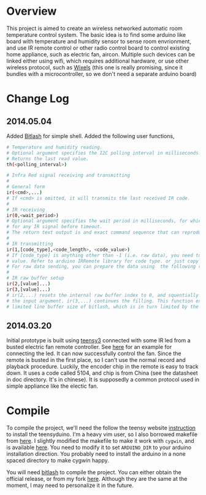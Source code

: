 # Overview
This project is aimed to create an wireless networked automatic room temperature control system. The basic idea is to find some arduino like board with temperature and humidity sensor to sense room envrionment, and use IR remote control or other radio control board to control existing home appliance, such as electric fan, aircon. Multiple such devices can be linked either using wifi, which requires additional hardware, or use other wireless protocol, such as [Wixels](http://www.pololu.com/category/91/wireless) (this one is really promising, since it bundles with a microcontroller, so we don't need a separate arduino board)

# Change Log

## 2014.05.04

Added [Bitlash](http://bitlash.net) for simple shell. Added the following user functions,
```bash
# Temperature and humidity reading.
# Optional argument specifies the I2C polling interval in milliseconds.
# Returns the last read value.
th(<polling_interval>)

# Infra Red signal receiving and transmitting
#
# General form
ir(<cmd>,...)
# If <cmd> is omitted, it will transmits the last received IR code.
#
# IR receiving
ir(0,<wait_period>)
# Optional argument specifies the wait period in milliseconds, for which the device and wait
# for any IR signal before timeout.
# The return text output is and exact command sequence that can reproduce the received signal
#
# IR transmitting
ir(1,[code_type],<code_length>, <code_value>)
# If [code_type] is anything other than -1 (i.e. raw data), you need to specify the code length and
# value. Refer to arduino IRRemote library for code type. or just copy the output of ir(0). 
# For raw data sending, you can prepare the data using  the following raw buffer setup commands.
#
# IR raw buffer setup
ir(2,[value]...)
ir(3,[value]...)
# ir(2,...) resets the internal raw buffer index to 0, and squentially fill the buffer with
# the input argument. ir(3,...) continues the filling. This function exists because of the 
# limited line buffer size of bitlash, which is in turn limited by the arduino device memory.
```

## 2014.03.20

Initial prototype is built using [teensy3](http://www.pjrc.com/teensy/index.html) connected with some IR led from a busted electric fan remote controller. See [here](https://www.sparkfun.com/products/10732) for an example for connecting the led. It can now successfully control the fan. Since the remote is busted in the first place, so I can't use the normal record and playback procedure. Luckily, the encoder chip in the remote is easy to track down. It uses a code called 5104, and chip is from China (see the datasheet in doc directory. It's in chinese). It is supposedly a common protocol used in simple appliance like the electic fan.

# Compile

To compile the project, we'll need the follow the teensy website [instruction](http://www.pjrc.com/teensy/first_use.html) to install the teensyduino. I'm a heavy vim user, so I also borrowed makefile from [here](http://forum.pjrc.com/threads/23605-Teensy-mk-port-of-Arduino-mk-Makefile). I slightly modified the makefile to make it work with ``cygwin``, and is available [here](https://gist.github.com/realthunder/9374708). You need to modify it to set ``ARDUINO_DIR`` to your arduino installation direction. You probably need to install the arduino in a none spaced directory to make cygwin happy.

You will need [bitlash](http://bitlash.net) to compile the project. You can either obtain the official release, or from my fork [here](https://github.com/realthunder/bitlash). Although they are the same at the moment, I may need to personalize it in the future.

